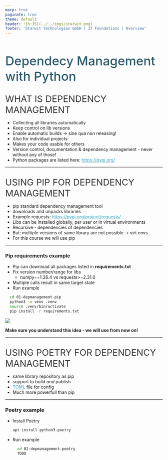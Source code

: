 ```yaml
---
marp: true
paginate: true
theme: default 
header: ![h:35](../../imgs/starwit.png)
footer: 'Starwit Technologies GmbH | IT Foundations | Overview'
---
```

<!-- _class: lead -->

# Dependecy Management with Python

## What is dependency management
* Collecting all libraries automatically
* Keep control on lib versions
* Enable automatic builds -> sine qua non releasing!
* Also for individual projects
* Makes your code usable for others
* Version control, documentation & dependency management - never without any of those!
* Python packages are listed here: https://pypi.org/
---

## Using pip for dependency management
* pip standard dependency management tool
* downloads and unpacks libraries
* Example requests: https://pypi.org/project/requests/
* Libs can be installed globally, per user or in virtual environments
* Recursive - dependencies of dependencies
* But: multiple versions of same library are not possible -> virt envs
* For this course we will use pip

---
### Pip requirements example
* Pip can download all packages listed in __requirements.txt__
* Fix version number/range for libs
  * numpy==1.26.4 vs requests>=2.31.0 
* Multiple calls result in same target state
* Run example
```bash
  cd 01-depmanagement-pip
  python3 -m venv .venv
  source .venv/bin/activate
  pip install -r requirements.txt 
```
![](../imgs/venv04.jpg)

__Make sure you understand this idea - we will use from now on!__

---
## Using poetry for dependency management
* same library repository as pip
* support to build _and_ publish
* [TOML](https://en.wikipedia.org/wiki/TOML) file for config
* Much more powerfull than pip
---
### Poetry example
* Install Poetry
  ```bash
  apt install python3-poetry
  ```
* Run example
  ```bash
    cd 02-depmanagement-poetry
    TODO
  ```


<style>
header {
  text-align: right;
  font-size: 0.7rem;
  color: #bbb;
  margin: 20px;
  left: 0px;
  right: 0px;
  padding-top: 5px;
}
footer {
  font-size: 0.7rem;
  color: #bbb;
}
section.lead {
  text-align: center;
  margin-bottom: 40px;
}
section {
  font-size: 1.2rem;
}
section.lead h1 {
  font-size: 2.5rem;
  font-weight: 600;
}
section.linked footer {
  display: none;
}
section.linked header {
  display: none;
}
section.quote {
  font-size: 1.0rem;
  text-align: center;
  font-style: italic;
  color: #555;
}

h1 {
  font-size: 2.5rem;
  font-weight: 500;
  color: #2B5A6A;
}
h2 {
  font-size: 1.8rem;
  font-weight: 400;
  color: #333;
  margin-top: 30px;
  margin-bottom: 15px;
  text-transform: uppercase;
}
a {
  color: #3A9FC1;
}
a:hover {
  color: #1E708B; 
  text-decoration: underline; 
}
ul {
  text-align: left
}

</style>